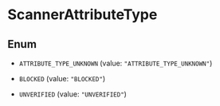 
# ScannerAttributeType

## Enum


* `ATTRIBUTE_TYPE_UNKNOWN` (value: `"ATTRIBUTE_TYPE_UNKNOWN"`)

* `BLOCKED` (value: `"BLOCKED"`)

* `UNVERIFIED` (value: `"UNVERIFIED"`)



